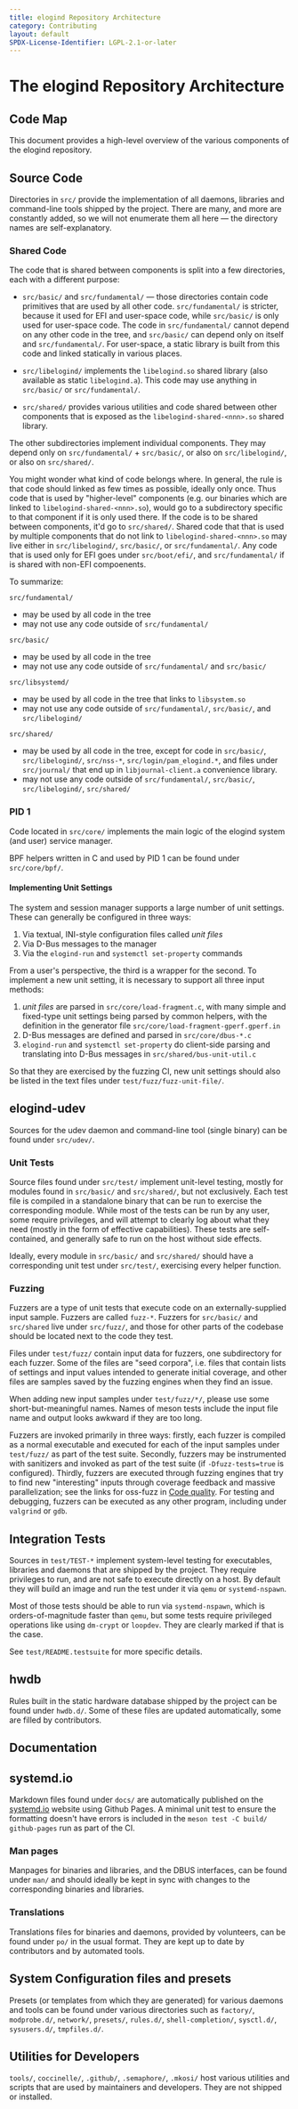 ```yaml
---
title: elogind Repository Architecture
category: Contributing
layout: default
SPDX-License-Identifier: LGPL-2.1-or-later
---
```


# The elogind Repository Architecture

## Code Map

This document provides a high-level overview of the various components of the
elogind repository.

## Source Code

Directories in `src/` provide the implementation of all daemons, libraries and
command-line tools shipped by the project. There are many, and more are
constantly added, so we will not enumerate them all here — the directory
names are self-explanatory.

### Shared Code

The code that is shared between components is split into a few directories,
each with a different purpose:

- `src/basic/` and `src/fundamental/` — those directories contain code
  primitives that are used by all other code. `src/fundamental/` is stricter,
  because it used for EFI and user-space code, while `src/basic/` is only used
  for user-space code. The code in `src/fundamental/` cannot depend on any
  other code in the tree, and `src/basic/` can depend only on itself and
  `src/fundamental/`. For user-space, a static library is built from this code
  and linked statically in various places.

- `src/libelogind/` implements the `libelogind.so` shared library (also
  available as static `libelogind.a`). This code may use anything in
  `src/basic/` or `src/fundamental/`.

- `src/shared/` provides various utilities and code shared between other
  components that is exposed as the `libelogind-shared-<nnn>.so` shared library.

The other subdirectories implement individual components. They may depend only
on `src/fundamental/` + `src/basic/`, or also on `src/libelogind/`, or also on
`src/shared/`.

You might wonder what kind of code belongs where. In general, the rule is that
code should linked as few times as possible, ideally only once. Thus code that
is used by "higher-level" components (e.g. our binaries which are linked to
`libelogind-shared-<nnn>.so`), would go to a subdirectory specific to that
component if it is only used there. If the code is to be shared between
components, it'd go to `src/shared/`. Shared code that that is used by multiple
components that do not link to `libelogind-shared-<nnn>.so` may live either in
`src/libelogind/`, `src/basic/`, or `src/fundamental/`. Any code that is used
only for EFI goes under `src/boot/efi/`, and `src/fundamental/` if is shared
with non-EFI compoenents.

To summarize:

`src/fundamental/`
- may be used by all code in the tree
- may not use any code outside of `src/fundamental/`

`src/basic/`
- may be used by all code in the tree
- may not use any code outside of `src/fundamental/` and `src/basic/`

`src/libsystemd/`
- may be used by all code in the tree that links to `libsystem.so`
- may not use any code outside of `src/fundamental/`, `src/basic/`, and
  `src/libelogind/`

`src/shared/`
- may be used by all code in the tree, except for code in `src/basic/`,
  `src/libelogind/`, `src/nss-*`, `src/login/pam_elogind.*`, and files under
  `src/journal/` that end up in `libjournal-client.a` convenience library.
- may not use any code outside of `src/fundamental/`, `src/basic/`,
  `src/libelogind/`, `src/shared/`

### PID 1

Code located in `src/core/` implements the main logic of the elogind system (and user)
service manager.

BPF helpers written in C and used by PID 1 can be found under `src/core/bpf/`.

#### Implementing Unit Settings

The system and session manager supports a large number of unit settings. These can generally
be configured in three ways:

1. Via textual, INI-style configuration files called *unit* *files*
2. Via D-Bus messages to the manager
3. Via the `elogind-run` and `systemctl set-property` commands

From a user's perspective, the third is a wrapper for the second. To implement a new unit
setting, it is necessary to support all three input methods:

1. *unit* *files* are parsed in `src/core/load-fragment.c`, with many simple and fixed-type
unit settings being parsed by common helpers, with the definition in the generator file
`src/core/load-fragment-gperf.gperf.in`
2. D-Bus messages are defined and parsed in `src/core/dbus-*.c`
3. `elogind-run` and `systemctl set-property` do client-side parsing and translating into
D-Bus messages in `src/shared/bus-unit-util.c`

So that they are exercised by the fuzzing CI, new unit settings should also be listed in the
text files under `test/fuzz/fuzz-unit-file/`.

## elogind-udev

Sources for the udev daemon and command-line tool (single binary) can be found under
`src/udev/`.

### Unit Tests

Source files found under `src/test/` implement unit-level testing, mostly for
modules found in `src/basic/` and `src/shared/`, but not exclusively. Each test
file is compiled in a standalone binary that can be run to exercise the
corresponding module. While most of the tests can be run by any user, some
require privileges, and will attempt to clearly log about what they need
(mostly in the form of effective capabilities). These tests are self-contained,
and generally safe to run on the host without side effects.

Ideally, every module in `src/basic/` and `src/shared/` should have a
corresponding unit test under `src/test/`, exercising every helper function.

### Fuzzing

Fuzzers are a type of unit tests that execute code on an externally-supplied
input sample. Fuzzers are called `fuzz-*`. Fuzzers for `src/basic/` and
`src/shared` live under `src/fuzz/`, and those for other parts of the codebase
should be located next to the code they test.

Files under `test/fuzz/` contain input data for fuzzers, one subdirectory for
each fuzzer. Some of the files are "seed corpora", i.e. files that contain
lists of settings and input values intended to generate initial coverage, and
other files are samples saved by the fuzzing engines when they find an issue.

When adding new input samples under `test/fuzz/*/`, please use some
short-but-meaningful names. Names of meson tests include the input file name
and output looks awkward if they are too long.

Fuzzers are invoked primarily in three ways: firstly, each fuzzer is compiled
as a normal executable and executed for each of the input samples under
`test/fuzz/` as part of the test suite. Secondly, fuzzers may be instrumented
with sanitizers and invoked as part of the test suite (if `-Dfuzz-tests=true`
is configured). Thirdly, fuzzers are executed through fuzzing engines that try
to find new "interesting" inputs through coverage feedback and massive
parallelization; see the links for oss-fuzz in [Code quality](CODE_QUALITY.md).
For testing and debugging, fuzzers can be executed as any other program,
including under `valgrind` or `gdb`.

## Integration Tests

Sources in `test/TEST-*` implement system-level testing for executables,
libraries and daemons that are shipped by the project. They require privileges
to run, and are not safe to execute directly on a host. By default they will
build an image and run the test under it via `qemu` or `systemd-nspawn`.

Most of those tests should be able to run via `systemd-nspawn`, which is
orders-of-magnitude faster than `qemu`, but some tests require privileged
operations like using `dm-crypt` or `loopdev`. They are clearly marked if that
is the case.

See `test/README.testsuite` for more specific details.

## hwdb

Rules built in the static hardware database shipped by the project can be found
under `hwdb.d/`. Some of these files are updated automatically, some are filled
by contributors.

## Documentation

## systemd.io

Markdown files found under `docs/` are automatically published on the
[systemd.io](https://systemd.io) website using Github Pages. A minimal unit test
to ensure the formatting doesn't have errors is included in the
`meson test -C build/ github-pages` run as part of the CI.

### Man pages

Manpages for binaries and libraries, and the DBUS interfaces, can be found under
`man/` and should ideally be kept in sync with changes to the corresponding
binaries and libraries.

### Translations

Translations files for binaries and daemons, provided by volunteers, can be found
under `po/` in the usual format. They are kept up to date by contributors and by
automated tools.

## System Configuration files and presets

Presets (or templates from which they are generated) for various daemons and tools
can be found under various directories such as `factory/`, `modprobe.d/`, `network/`,
`presets/`, `rules.d/`, `shell-completion/`, `sysctl.d/`, `sysusers.d/`, `tmpfiles.d/`.

## Utilities for Developers

`tools/`, `coccinelle/`, `.github/`, `.semaphore/`, `.mkosi/` host various
utilities and scripts that are used by maintainers and developers. They are not
shipped or installed.
